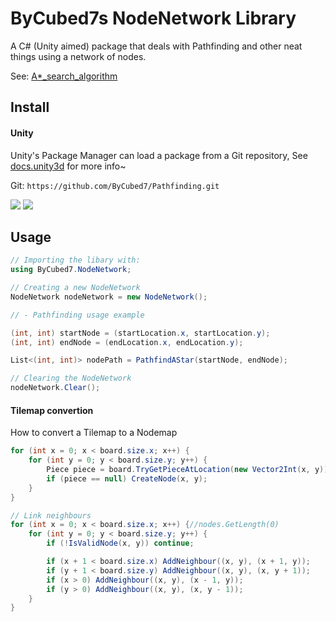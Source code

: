 # ByCubed7s NodeNetwork Library
A C# (Unity aimed) package that deals with Pathfinding and other neat things using a network of nodes.

See: [A*_search_algorithm](https://en.wikipedia.org/wiki/A*_search_algorithm)

## Install

#### Unity
Unity's Package Manager can load a package from a Git repository, See [docs.unity3d](https://docs.unity3d.com/Manual/upm-ui-giturl.html) for more info~

Git: ```https://github.com/ByCubed7/Pathfinding.git```

![](https://docs.unity3d.com/uploads/Main/PackageManagerUI-GitURLPackageButton.png)
![](https://docs.unity3d.com/uploads/Main/PackageManagerUI-GitURLPackageButton-Add.png)


## Usage

```cs
// Importing the libary with:
using ByCubed7.NodeNetwork;
```

```cs
// Creating a new NodeNetwork
NodeNetwork nodeNetwork = new NodeNetwork();
```

```cs
// - Pathfinding usage example

(int, int) startNode = (startLocation.x, startLocation.y);
(int, int) endNode = (endLocation.x, endLocation.y);

List<(int, int)> nodePath = PathfindAStar(startNode, endNode);
```

```cs
// Clearing the NodeNetwork
nodeNetwork.Clear();
```

#### Tilemap convertion
How to convert a Tilemap to a Nodemap
```cs
for (int x = 0; x < board.size.x; x++) {
    for (int y = 0; y < board.size.y; y++) {
        Piece piece = board.TryGetPieceAtLocation(new Vector2Int(x, y));
        if (piece == null) CreateNode(x, y);
    }
}

// Link neighbours
for (int x = 0; x < board.size.x; x++) {//nodes.GetLength(0)
    for (int y = 0; y < board.size.y; y++) {
        if (!IsValidNode(x, y)) continue;

        if (x + 1 < board.size.x) AddNeighbour((x, y), (x + 1, y));
        if (y + 1 < board.size.y) AddNeighbour((x, y), (x, y + 1));
        if (x > 0) AddNeighbour((x, y), (x - 1, y));
        if (y > 0) AddNeighbour((x, y), (x, y - 1));
    }
}
```
